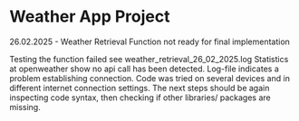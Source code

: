 # Weather App Project

26.02.2025 - Weather Retrieval Function not ready for final implementation

Testing the function failed see weather_retrieval_26_02_2025.log
Statistics at openweather show no api call has been detected.
Log-file indicates a problem establishing connection.
Code was tried on several devices and in different internet connection settings.
The next steps should be again inspecting code syntax, then checking if other libraries/ packages are missing. 
